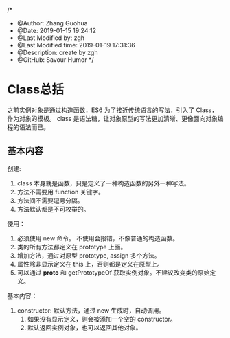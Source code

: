 /*
* @Author: Zhang Guohua
* @Date:   2019-01-15 19:24:12
* @Last Modified by:   zgh
* @Last Modified time: 2019-01-19 17:31:36
* @Description: create by zgh
* @GitHub: Savour Humor
*/
# Class总括
之前实例对象是通过构造函数，ES6 为了接近传统语言的写法，引入了 Class，作为对象的模板。 class 是语法糖，让对象原型的写法更加清晰、更像面向对象编程的语法而已。 

## 基本内容
创建:
1. class 本身就是函数，只是定义了一种构造函数的另外一种写法。 
2. 方法不需要用 function 关键字。
3. 方法间不需要逗号分隔。
4. 方法默认都是不可枚举的。

使用：
1. 必须使用 new 命令。 不使用会报错，不像普通的构造函数。
2. 类的所有方法都定义在 prototype 上面。
3. 增加方法，通过对原型 prototype, assign 多个方法。
4. 属性除非显示定义在 this 上，否则都是定义在原型上。
5. 可以通过 __proto__ 和 getPrototypeOf 获取实例对象。不建议改变类的原始定义。

基本内容：
1. constructor: 默认方法，通过 new 生成时，自动调用。
    1. 如果没有显示定义，则会被添加一个空的 constructor。
    2. 默认返回实例对象，也可以返回其他对象。

